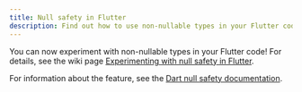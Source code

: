 ```yaml
---
title: Null safety in Flutter
description: Find out how to use non-nullable types in your Flutter code.
---
```


You can now experiment with non-nullable types in your Flutter code!
For details, see the wiki page
[Experimenting with null safety in Flutter][wiki].

[wiki]: https://github.com/flutter/flutter/wiki/Experimenting-with-null-safety-in-Flutter

For information about the feature, see the [Dart null safety documentation][].

[Dart null safety documentation]: {{site.dart-site}}/null-safety
